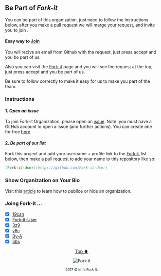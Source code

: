 <p id="top"><p>

## Be Part of  _**Fork-it**_

You can be part of this organization, just need to follow the Instructions below, after you make a pull request we will marge your request, and invite you to join .

#### Esay way to [Join](https://orgmanager.miguelpiedrafita.com/o/fork-it)

You will recive an email from Github with the request, just press accept and you be part of us. 

Also you can visit the [Fork-it](https://github.com/fork-it/) page and you will see the request at the top, just press accept and you be part of us.

Be sure to follow correctly to make it easy for us to make you part of the team.

### Instructions
#### 1. _Open an issue_
To join Fork-it Organization, please open an [issue](https://github.com/fork-it/join/issues/new?title=Please%20add%20me%20to%20the%20Fork%20it&body=Thank%20you). Note: you must have a GitHub account to open a issue (and further actions). You can create one for free [here](https://github.com/signup).
#### 2. _Be part of our list_
Fork this project and add your username + profile link to the [Fork-it](https://github.com/fork-it/join) list below, then make a pull request to add your name to this repository like so:

```markdown
[Fork-it-User](https://github.com/Fork-it-User)
```

### Show Organization on Your Bio

Visit this [article](https://help.github.com/articles/publicizing-or-hiding-organization-membership/) to learn how to publice or hide an organization.

### Joing Fork-it ...

- [x] [19cah](https://github.com/19cah)
- [x] [Fork-it-User](https://github.com/Fork-it-User)
- [x] [3z9](https://github.com/3z9)
- [x] [y8c](https://github.com/y8c)
- [x] [By-A](https://github.com/by-a)
- [x] [50s](https://github.com/50s)

<html>
	<p align="center">
	    <a href="#top">Top ⬆️ </a>
	</p>
	<p align="center">
	    <img src="assets/fork/fork50px.png" alt="Fork it">
	</p>
	<p align="center">
	    <small>2017 &copy let's Fork It. </small>
	</p>
</html>
